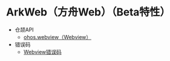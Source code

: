 # ArkWeb（方舟Web）（Beta特性）
- 仓颉API
    - [ohos.webview（Webview）](./cj-apis-webview.md)
- 错误码
    - [Webview错误码](./cj-errorcode-webview.md)